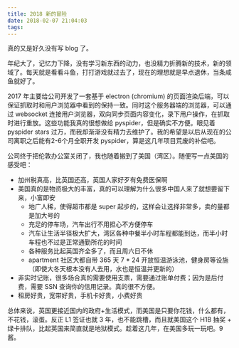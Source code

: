 ```yaml
---
title: 2018 新的冒险
date: 2018-02-07 21:04:03
tags:
---
```


真的又是好久没有写 blog 了。

年纪大了，记忆力下降，没有学习新东西的动力，也没精力折腾新的技术，新的领域了。每天就是看看斗鱼，打打游戏就过去了，现在的理想就是早点退休，当条咸鱼就好了。

2017 年主要给公司开发了一套基于 electron (chromium) 的页面渲染后端，可以保证抓取时和用户浏览器中看到的保持一致。同时这个服务器端的浏览器，可以通过 websocket 连接用户浏览器，双向同步页面内容变化，录下用户操作，在抓取时进行重放。这些功能我真的很想做给 pyspider，但是确实不方便。眼见着 pyspider stars 过万，而我却渐渐没有精力去维护了。我的希望是以后从现在的公司离职之后能有2-6个月全职开发 pyspider，算是这几年项目荒废的补偿吧。

公司终于把伦敦办公室关闭了，我也随着搬到了美国（湾区）。随便写一点美国的感受吧：

- 加州税真高，比英国还高，英国人家好歹有免费医保啊
- 美国真的是物资极大的丰富，真的可以理解为什么很多中国人来了就想要留下来，小富即安
  * 地广人稀，使得超市都是 super 起步的，这样会让选择非常多，卖的量都是加大号的
  * 充足的停车场，汽车出行不用担心不方便停车
  * 汽车让生活半径极大扩大，湾区各种中餐半小时车程都能到达，而半小时车程也不过是正常通勤所花的时间
  * 各种服务比起英国齐全多了，而且周六日不休
  * apartment 社区大都自带 365 天 7 * 24 开放恒温游泳池，健身房等设施（即使大冬天根本没有人去用，水也是恒温并更新的）
- 非实时记账，很多场合真的需要使用支票，需要通过账单付费；因为是后付费，需要 SSN 查询你的信用记录。真的很不方便。
- 租房好贵，宽带好贵，手机卡好贵，小费好贵

总体来说，英国更接近国内的政府+生活模式，而美国是只要你花钱，什么都有，不花钱，滚蛋。反正 L1 签证也就 3 年，也不能跳槽，而且就美国这个 H1B 抽奖 + 绿卡排队，比起英国来简直就是地狱模式。趁着这几年，在美国多玩一玩吧。9酱。